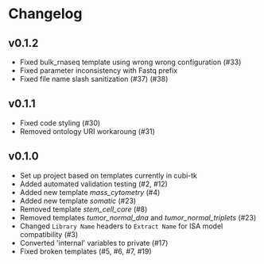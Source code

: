 # Changelog

## v0.1.2
- Fixed bulk_rnaseq template using wrong wrong configuration (#33)
- Fixed parameter inconsistency with Fastq prefix
- Fixed file name slash sanitization (#37) (#38)

## v0.1.1
- Fixed code styling (#30)
- Removed ontology URI workaroung (#31)

## v0.1.0

- Set up project based on templates currently in cubi-tk
- Added automated validation testing (#2, #12)
- Added new template *mass_cytometry* (#4)
- Added new template *somatic* (#23)
- Removed template *stem_cell_core* (#8)
- Removed templates *tumor_normal_dna* and *tumor_normal_triplets* (#23)
- Changed `Library Name` headers to `Extract Name` for ISA model compatibility (#3)
- Converted 'internal' variables to private (#17)
- Fixed broken templates (#5, #6, #7, #19)
